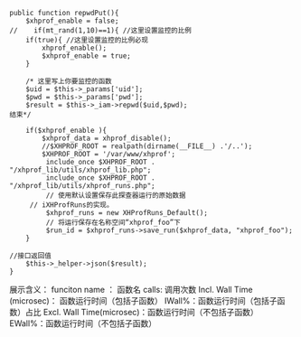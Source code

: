     public function repwdPut(){
        $xhprof_enable = false;
    //    if(mt_rand(1,10)==1){ //这里设置监控的比例
        if(true){ //这里设置监控的比例必现
            xhprof_enable();
            $xhprof_enable = true;
        }

        /* 这里写上你要监控的函数
        $uid = $this->_params['uid'];
        $pwd = $this->_params['pwd'];
        $result = $this->_iam->repwd($uid,$pwd);
	结束*/

        if($xhprof_enable ){
            $xhprof_data = xhprof_disable();
            //$XHPROF_ROOT = realpath(dirname(__FILE__) .'/..');
            $XHPROF_ROOT = '/var/www/xhprof';
             include_once $XHPROF_ROOT . "/xhprof_lib/utils/xhprof_lib.php";
             include_once $XHPROF_ROOT . "/xhprof_lib/utils/xhprof_runs.php";
             // 使用默认设置保存此探查器运行的原始数据
	     // iXHProfRuns的实现。
             $xhprof_runs = new XHProfRuns_Default();
             // 将运行保存在名称空间“xhprof_foo”下
             $run_id = $xhprof_runs->save_run($xhprof_data, "xhprof_foo");
        }
	
	//接口返回值
        $this->_helper->json($result);
    }



展示含义：
funciton name ： 函数名
calls: 调用次数
Incl. Wall Time (microsec)： 函数运行时间（包括子函数）
IWall%：函数运行时间（包括子函数）占比
Excl. Wall Time(microsec)：函数运行时间（不包括子函数）
EWall%：函数运行时间（不包括子函数）